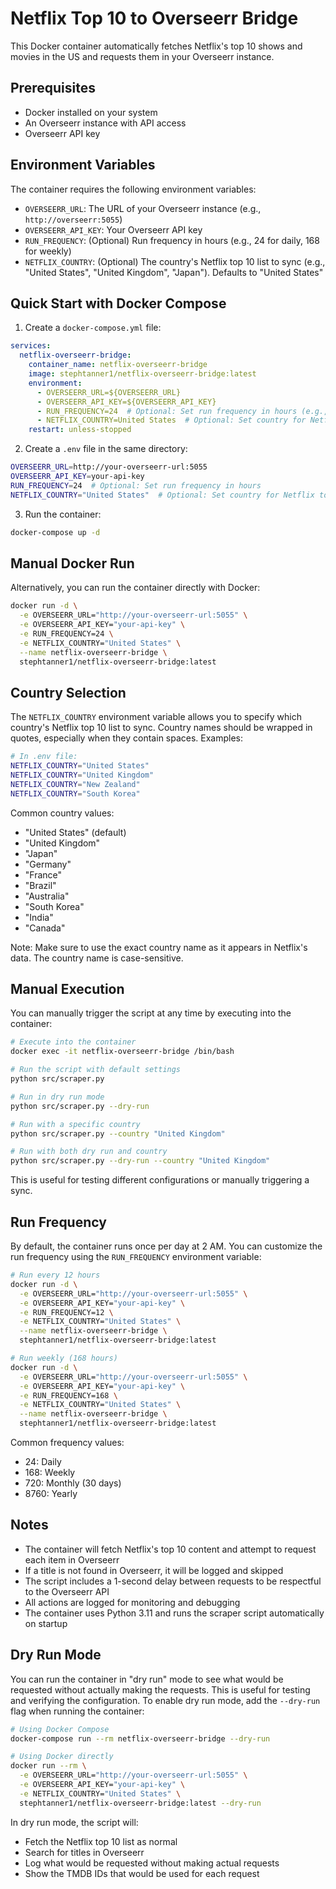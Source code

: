 # Netflix Top 10 to Overseerr Bridge

This Docker container automatically fetches Netflix's top 10 shows and movies in the US and requests them in your Overseerr instance.

## Prerequisites

- Docker installed on your system
- An Overseerr instance with API access
- Overseerr API key

## Environment Variables

The container requires the following environment variables:

- `OVERSEERR_URL`: The URL of your Overseerr instance (e.g., `http://overseerr:5055`)
- `OVERSEERR_API_KEY`: Your Overseerr API key
- `RUN_FREQUENCY`: (Optional) Run frequency in hours (e.g., 24 for daily, 168 for weekly)
- `NETFLIX_COUNTRY`: (Optional) The country's Netflix top 10 list to sync (e.g., "United States", "United Kingdom", "Japan"). Defaults to "United States"

## Quick Start with Docker Compose

1. Create a `docker-compose.yml` file:

```yaml
services:
  netflix-overseerr-bridge:
    container_name: netflix-overseerr-bridge
    image: stephtanner1/netflix-overseerr-bridge:latest
    environment:
      - OVERSEERR_URL=${OVERSEERR_URL}
      - OVERSEERR_API_KEY=${OVERSEERR_API_KEY}
      - RUN_FREQUENCY=24  # Optional: Set run frequency in hours (e.g., 24 for daily)
      - NETFLIX_COUNTRY=United States  # Optional: Set country for Netflix top 10 list
    restart: unless-stopped
```

2. Create a `.env` file in the same directory:
```bash
OVERSEERR_URL=http://your-overseerr-url:5055
OVERSEERR_API_KEY=your-api-key
RUN_FREQUENCY=24  # Optional: Set run frequency in hours
NETFLIX_COUNTRY="United States"  # Optional: Set country for Netflix top 10 list (use quotes for country names with spaces)
```

3. Run the container:
```bash
docker-compose up -d
```

## Manual Docker Run

Alternatively, you can run the container directly with Docker:

```bash
docker run -d \
  -e OVERSEERR_URL="http://your-overseerr-url:5055" \
  -e OVERSEERR_API_KEY="your-api-key" \
  -e RUN_FREQUENCY=24 \
  -e NETFLIX_COUNTRY="United States" \
  --name netflix-overseerr-bridge \
  stephtanner1/netflix-overseerr-bridge:latest
```

## Country Selection

The `NETFLIX_COUNTRY` environment variable allows you to specify which country's Netflix top 10 list to sync. Country names should be wrapped in quotes, especially when they contain spaces. Examples:

```bash
# In .env file:
NETFLIX_COUNTRY="United States"
NETFLIX_COUNTRY="United Kingdom"
NETFLIX_COUNTRY="New Zealand"
NETFLIX_COUNTRY="South Korea"
```

Common country values:
- "United States" (default)
- "United Kingdom"
- "Japan"
- "Germany"
- "France"
- "Brazil"
- "Australia"
- "South Korea"
- "India"
- "Canada"

Note: Make sure to use the exact country name as it appears in Netflix's data. The country name is case-sensitive.

## Manual Execution

You can manually trigger the script at any time by executing into the container:

```bash
# Execute into the container
docker exec -it netflix-overseerr-bridge /bin/bash

# Run the script with default settings
python src/scraper.py

# Run in dry run mode
python src/scraper.py --dry-run

# Run with a specific country
python src/scraper.py --country "United Kingdom"

# Run with both dry run and country
python src/scraper.py --dry-run --country "United Kingdom"
```

This is useful for testing different configurations or manually triggering a sync.

## Run Frequency

By default, the container runs once per day at 2 AM. You can customize the run frequency using the `RUN_FREQUENCY` environment variable:

```bash
# Run every 12 hours
docker run -d \
  -e OVERSEERR_URL="http://your-overseerr-url:5055" \
  -e OVERSEERR_API_KEY="your-api-key" \
  -e RUN_FREQUENCY=12 \
  -e NETFLIX_COUNTRY="United States" \
  --name netflix-overseerr-bridge \
  stephtanner1/netflix-overseerr-bridge:latest

# Run weekly (168 hours)
docker run -d \
  -e OVERSEERR_URL="http://your-overseerr-url:5055" \
  -e OVERSEERR_API_KEY="your-api-key" \
  -e RUN_FREQUENCY=168 \
  -e NETFLIX_COUNTRY="United States" \
  --name netflix-overseerr-bridge \
  stephtanner1/netflix-overseerr-bridge:latest
```

Common frequency values:
- 24: Daily
- 168: Weekly
- 720: Monthly (30 days)
- 8760: Yearly

## Notes

- The container will fetch Netflix's top 10 content and attempt to request each item in Overseerr
- If a title is not found in Overseerr, it will be logged and skipped
- The script includes a 1-second delay between requests to be respectful to the Overseerr API
- All actions are logged for monitoring and debugging
- The container uses Python 3.11 and runs the scraper script automatically on startup

## Dry Run Mode

You can run the container in "dry run" mode to see what would be requested without actually making the requests. This is useful for testing and verifying the configuration. To enable dry run mode, add the `--dry-run` flag when running the container:

```bash
# Using Docker Compose
docker-compose run --rm netflix-overseerr-bridge --dry-run

# Using Docker directly
docker run --rm \
  -e OVERSEERR_URL="http://your-overseerr-url:5055" \
  -e OVERSEERR_API_KEY="your-api-key" \
  -e NETFLIX_COUNTRY="United States" \
  stephtanner1/netflix-overseerr-bridge:latest --dry-run
```

In dry run mode, the script will:
- Fetch the Netflix top 10 list as normal
- Search for titles in Overseerr
- Log what would be requested without making actual requests
- Show the TMDB IDs that would be used for each request